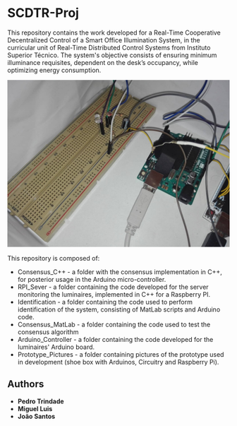 # SCDTR-Proj

This repository contains the work developed for a Real-Time Cooperative
Decentralized Control of a Smart Office Illumination System, in the curricular
unit of Real-Time Distributed Control Systems from Instituto Superior Técnico.
The system's objective consists of ensuring minimum illuminance requisites,
dependent on the desk’s occupancy, while optimizing energy consumption.

![Alt text](./Prototype_Pictures/49343480_2242622309392435_1720796935113146368_n.jpg)

This repository is composed of:
* Consensus_C++ - a folder with the consensus implementation in C++, for
posterior usage in the Arduino micro-controller.
* RPI_Sever - a folder containing the code developed for the server monitoring
the luminaires, implemented in C++ for a Raspberry PI.
* Identification - a folder containing the code used to perform identification
of the system, consisting of MatLab scripts and Arduino code.
* Consensus_MatLab - a folder containing the code used to test the consensus
algorithm
* Arduino_Controller - a folder containing the code developed for the luminaires'
Arduino board.
* Prototype_Pictures - a folder containing pictures of the prototype used in
development (shoe box with Arduinos, Circuitry and Raspberry Pi).

<!-- ## Getting Started

These instructions will get you a copy of the project up and running on your
local machine for development and testing purposes. See deployment for notes on
how to deploy the project on a live system. -->

<!-- ### Prerequisites



```
Give examples
``` -->

<!-- ### Installing

A step by step series of examples that tell you how to get a development env running

Say what the step will be

```
Give the example
```

And repeat

```
until finished
```

End with an example of getting some data out of the system or using it for a little demo -->


<!-- ## Deployment

Add additional notes about how to deploy this on a live system -->

<!-- ## Built With

* [Dropwizard](http://www.dropwizard.io/1.0.2/docs/) - The web framework used
* [Maven](https://maven.apache.org/) - Dependency Management
* [ROME](https://rometools.github.io/rome/) - Used to generate RSS Feeds -->

## Authors

* **Pedro Trindade**
* **Miguel Luis**
* **João Santos**
